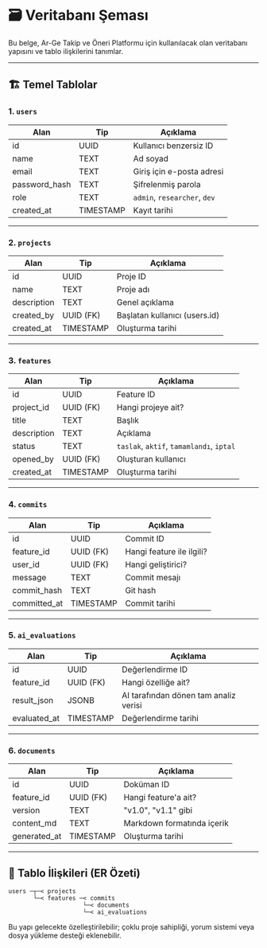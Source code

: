 # 🗃️ Veritabanı Şeması

Bu belge, Ar-Ge Takip ve Öneri Platformu için kullanılacak olan veritabanı yapısını ve tablo ilişkilerini tanımlar.

---

## 🏗️ Temel Tablolar

### 1. `users`

| Alan           | Tip       | Açıklama                     |
| -------------- | --------- | ---------------------------- |
| id             | UUID      | Kullanıcı benzersiz ID       |
| name           | TEXT      | Ad soyad                     |
| email          | TEXT      | Giriş için e-posta adresi    |
| password\_hash | TEXT      | Şifrelenmiş parola           |
| role           | TEXT      | `admin`, `researcher`, `dev` |
| created\_at    | TIMESTAMP | Kayıt tarihi                 |

---

### 2. `projects`

| Alan        | Tip       | Açıklama                      |
| ----------- | --------- | ----------------------------- |
| id          | UUID      | Proje ID                      |
| name        | TEXT      | Proje adı                     |
| description | TEXT      | Genel açıklama                |
| created\_by | UUID (FK) | Başlatan kullanıcı (users.id) |
| created\_at | TIMESTAMP | Oluşturma tarihi              |

---

### 3. `features`

| Alan        | Tip       | Açıklama                                 |
| ----------- | --------- | ---------------------------------------- |
| id          | UUID      | Feature ID                               |
| project\_id | UUID (FK) | Hangi projeye ait?                       |
| title       | TEXT      | Başlık                                   |
| description | TEXT      | Açıklama                                 |
| status      | TEXT      | `taslak`, `aktif`, `tamamlandı`, `iptal` |
| opened\_by  | UUID (FK) | Oluşturan kullanıcı                      |
| created\_at | TIMESTAMP | Oluşturma tarihi                         |

---

### 4. `commits`

| Alan          | Tip       | Açıklama                  |
| ------------- | --------- | ------------------------- |
| id            | UUID      | Commit ID                 |
| feature\_id   | UUID (FK) | Hangi feature ile ilgili? |
| user\_id      | UUID (FK) | Hangi geliştirici?        |
| message       | TEXT      | Commit mesajı             |
| commit\_hash  | TEXT      | Git hash                  |
| committed\_at | TIMESTAMP | Commit tarihi             |

---

### 5. `ai_evaluations`

| Alan          | Tip       | Açıklama                              |
| ------------- | --------- | ------------------------------------- |
| id            | UUID      | Değerlendirme ID                      |
| feature\_id   | UUID (FK) | Hangi özelliğe ait?                   |
| result\_json  | JSONB     | AI tarafından dönen tam analiz verisi |
| evaluated\_at | TIMESTAMP | Değerlendirme tarihi                  |

---

### 6. `documents`

| Alan          | Tip       | Açıklama                   |
| ------------- | --------- | -------------------------- |
| id            | UUID      | Doküman ID                 |
| feature\_id   | UUID (FK) | Hangi feature'a ait?       |
| version       | TEXT      | "v1.0", "v1.1" gibi        |
| content\_md   | TEXT      | Markdown formatında içerik |
| generated\_at | TIMESTAMP | Oluşturma tarihi           |

---

## 🔗 Tablo İlişkileri (ER Özeti)

```plaintext
users ─┬─< projects
       └─< features ─< commits
                     └─< documents
                     └─< ai_evaluations
```

Bu yapı gelecekte özelleştirilebilir; çoklu proje sahipliği, yorum sistemi veya dosya yükleme desteği eklenebilir.

